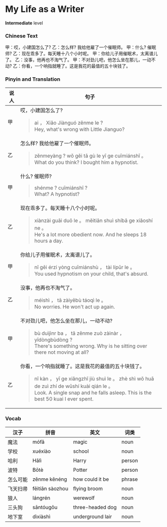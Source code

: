 # My Life as a Writer
**Intermediate** level
### Chinese Text
甲：哎，小建国怎么了?
乙：怎么样? 我给他雇了一个催眠师。
甲：什么? 催眠师?
乙：现在乖多了。每天睡十八个小时呢。
甲：你给儿子用催眠术，太离谱儿了。
乙：没事，他再也不淘气了。
甲：不对劲儿吧，他怎么坐在那儿，一动不动?
乙：你看，一个响指就睡了。这是我花的最值的五十块钱了。

### Pinyin and Translation
|说人|句子|
|----|----|
|甲|哎，小建国怎么了?<blockquote>ai ， Xiǎo Jiànguó zěnme le ?<br />Hey, what's wrong with Little Jianguo?</blockquote>|
|乙|怎么样? 我给他雇了一个催眠师。<blockquote>zěnmeyàng ? wǒ gěi tā gù le yī ge cuīmiánshī 。<br />What do you think? I bought him a hypnotist.</blockquote>|
|甲|什么? 催眠师?<blockquote>shénme ? cuīmiánshī ?<br />What? A hypnotist?</blockquote>|
|乙|现在乖多了。每天睡十八个小时呢。<blockquote>xiànzài guāi duō le 。 měitiān shuì shíbā ge xiǎoshí ne 。<br />He's a lot more obedient now. And he sleeps 18 hours a day.</blockquote>|
|甲|你给儿子用催眠术，太离谱儿了。<blockquote>nǐ gěi érzi yòng cuīmiánshù ， tài lípǔr le 。<br />You used hypnotism on your child, that's absurd.</blockquote>|
|乙|没事，他再也不淘气了。<blockquote>méishì ， tā zàiyěbù táoqì le 。<br />No worries. He won't act up again.</blockquote>|
|甲|不对劲儿吧，他怎么坐在那儿，一动不动?<blockquote>bù duìjìnr ba ， tā zěnme zuò zàinàr ， yīdòngbùdòng ?<br />There's something wrong. Why is he sitting over there not moving at all?</blockquote>|
|乙|你看，一个响指就睡了。这是我花的最值的五十块钱了。<blockquote>nǐ kàn ， yī ge xiǎngzhǐ jiù shuì le 。 zhè shì wǒ huā de zuì zhí de wǔshí kuài qián le 。<br />Look. A single snap and he falls asleep. This is the best 50 kuai I ever spent.</blockquote>|
### Vocab
|汉子|拼音|英文|词类|
|----|----|----|----|
|魔法|mófǎ|magic|noun|
|学校|xuéxiào|school|noun|
|哈利|Hālì|Harry|person|
|波特|Bōtè|Potter|person|
|怎么可能|zěnme kěnéng|how could it be|phrase|
|飞天扫帚|fēitiān sàozhou|flying broom|noun|
|狼人|lángrén|werewolf|noun|
|三头狗|sāntóugǒu|three-headed dog|noun|
|地下室|dìxiàshì|underground lair|noun|